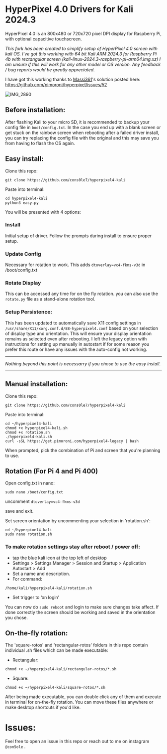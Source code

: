 # HyperPixel 4.0 Drivers for Kali 2024.3

HyperPixel 4.0 is an 800x480 or 720x720 pixel DPI display for Raspberry Pi, with optional capacitive touchscreen. 

*This fork has been created to simplify setup of HyperPixel 4.0 screen with kali OS. I've got this working with 64 bit Kali ARM 2024.3 for Raspberry Pi 4b with rectangular screen (kali-linux-2024.3-raspberry-pi-arm64.img.xz) I am unsure if this will work for any other model or OS version. Any feedback / bug reports would be greatly appreciated.*  

I have got this working thanks to [Massi361](https://github.com/Massi361)'s solution posted here: 
https://github.com/pimoroni/hyperpixel/issues/52

![IMG_2890](https://github.com/user-attachments/assets/f9f9ada8-70e5-4361-8e42-eeb43693cb72)

## Before installation: 
After flashing Kali to your micro SD, it is recommended to backup your config file in `boot/config.txt`. In the case you end up with a blank screen or get stuck on the rainbow screen when rebooting after a failed driver install, you can try replacing the config file with the original and this may save you from having to flash the OS again. 

## Easy install:
Clone this repo: 
```
git clone https://github.com/cons0le7/hyperpixel4-kali
```
Paste into terminal: 
```
cd hyperpixel4-kali
python3 easy.py 
```
You will be presented with 4 options: 

### Install 
Initial setup of driver. Follow the prompts during install to ensure proper setup.
### Update Config 
Necessary for rotation to work. This adds `dtoverlay=vc4-fkms-v3d` in /boot/config.txt 
### Rotate Display 
This can be accessed any time for on the fly rotation. you can also use the `rotate.py` file as a stand-alone rotation tool. 
### Setup Persistence: 
This has been updated to automatically save X11 config settings in `/usr/share/X11/xorg.conf.d/88-hyperpixel4.conf` based on your selection of display type and orientation.
This will ensure your display orientation remains as selected even after rebooting. 
I left the legacy option with instructions for setting up manually in autostart if for some reason you prefer this route or have any issues with the auto-config not working. 

_________________________________________

*Nothing beyond this point is necessarry if you chose to use the easy install.*
_________________________________________


## Manual installation:  

Clone this repo: 
```
git clone https://github.com/cons0le7/hyperpixel4-kali
```
Paste into terminal: 
```
cd ~/hyperpixel4-kali 
chmod +x hyperpixel4-kali.sh
chmod +x rotation.sh
./hyperpixel4-kali.sh
curl -sSL https://get.pimoroni.com/hyperpixel4-legacy | bash
```

When prompted, pick the combination of Pi and screen that you're planning to use.

## Rotation (For Pi 4 and Pi 400)

Open config.txt in nano: 
```
sudo nano /boot/config.txt
```
uncomment `dtoverlay=vc4-fkms-v3d`

save and exit. 

Set screen orientation by uncommenting your selection in 'rotation.sh': 
```
cd ~/hyperpixel4-kali
sudo nano rotation.sh 
```

### To make rotation settings stay after reboot / power off: 
- tap the blue kali icon at the top left of desktop 
- Settings > Settings Manager > Session and Startup > Application Autostart > Add 
- Set a name and description.
- For command: 
```
/home/kali/hyperpixel4-kali/rotation.sh 
```
- Set trigger to ‘on login’ 

You can now do `sudo reboot` and login to make sure changes take affect. 
If done correctly the screen should be working and saved in the orientation you chose.


## On-the-fly rotation: 

The 'square-rotos' and 'rectangular-rotos' folders in this repo contain individual .sh files which can be made executable: 

- Rectangular:
```
chmod +x ~/hyperpixel4-kali/rectangular-rotos/*.sh
```

- Square:
```
chmod +x ~/hyperpixel4-kali/square-rotos/*.sh
```
After being made executable, you can double click any of them and execute in terminal for on-the-fly rotation. You can move these files anywhere or make desktop shortcuts if you'd like.

# Issues: 
Feel free to open an issue in this repo or reach out to me on instagram `@con5ole` . 

